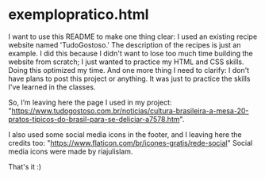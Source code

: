 # exemplopratico.html
 
I want to use this README to make one thing clear: I used an existing recipe website named 'TudoGostoso.' The description of the recipes is just an example. I did this because I didn't want to lose too much time building the website from scratch; I just wanted to practice my HTML and CSS skills. Doing this optimized my time.
And one more thing I need to clarify: I don't have plans to post this project or anything. It was just to practice the skills I've learned in the classes.
 
 So, I’m leaving here the page I used in my project: "https://www.tudogostoso.com.br/noticias/cultura-brasileira-a-mesa-20-pratos-tipicos-do-brasil-para-se-deliciar-a7578.htm".
 
 I also used some social media icons in the footer, and I leaving here the credits too: "https://www.flaticon.com/br/icones-gratis/rede-social" Social media icons were made by riajulislam.

 That's it :)